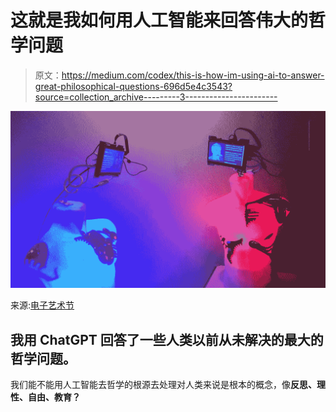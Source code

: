 # 这就是我如何用人工智能来回答伟大的哲学问题

> 原文：<https://medium.com/codex/this-is-how-im-using-ai-to-answer-great-philosophical-questions-696d5e4c3543?source=collection_archive---------3----------------------->

![](img/5d816cbfb3fb1a951bfdf4583ef20a8b.png)

来源:[电子艺术节](https://www.flickr.com/photos/arselectronica/)

## 我用 ChatGPT 回答了一些人类以前从未解决的最大的哲学问题。

我们能不能用人工智能去哲学的根源去处理对人类来说是根本的概念，像**反思、理性、自由、教育？**